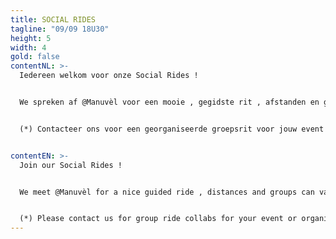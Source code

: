 ```yaml
---
title: SOCIAL RIDES
tagline: "09/09 18U30"
height: 5
width: 4
gold: false
contentNL: >-
  Iedereen welkom voor onze Social Rides !


  We spreken af @Manuvèl voor een mooie , gegidste rit , afstanden en groepssamenstelling kunnen variëren (check onze Facebook event pagina!) . Nadien blijft Manuvèl open voor een 'après-bike' ;-) . Tot dan ? (*)


  (*) Contacteer ons voor een georganiseerde groepsrit voor jouw event of organisatie !


contentEN: >-
  Join our Social Rides !


  We meet @Manuvèl for a nice guided ride , distances and groups can vary (check our Facebook event page!) . Afterwards we meet again ..for drinks & laughter ;-) . See you soon ? (*)


  (*) Please contact us for group ride collabs for your event or organisation !
---
```


